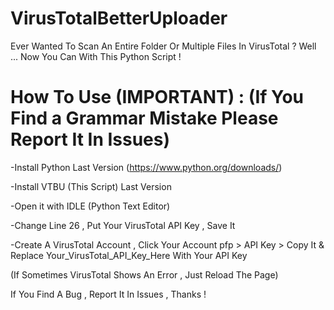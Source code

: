 # VirusTotalBetterUploader
Ever Wanted To Scan An Entire Folder Or Multiple Files In VirusTotal ? Well ... Now You Can With This Python Script !

# How To Use (IMPORTANT) : (If You Find a Grammar Mistake Please Report It In Issues)

-Install Python Last Version (https://www.python.org/downloads/)

-Install VTBU (This Script) Last Version

-Open it with IDLE (Python Text Editor)

-Change Line 26 , Put Your VirusTotal API Key , Save It

-Create A VirusTotal Account , Click Your Account pfp > API Key > Copy It & Replace Your_VirusTotal_API_Key_Here With Your API Key

(If Sometimes VirusTotal Shows An Error , Just Reload The Page)

If You Find A Bug , Report It In Issues , Thanks !
